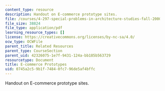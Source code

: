 ```yaml
---
content_type: resource
description: Handout on E-commerce prototype sites.
file: /courses/4-297-special-problems-in-architecture-studies-fall-2000/0745a2c59b1f74840fc796de5af4bffc_ECommerce.pdf
file_size: 38824
file_type: application/pdf
learning_resource_types: []
license: https://creativecommons.org/licenses/by-nc-sa/4.0/
ocw_type: OCWFile
parent_title: Related Resources
parent_type: CourseSection
parent_uid: 42326075-1e7f-9431-124a-bb185b563729
resourcetype: Document
title: E-commerce Prototypes
uid: 0745a2c5-9b1f-7484-0fc7-96de5af4bffc
---
```

Handout on E-commerce prototype sites.